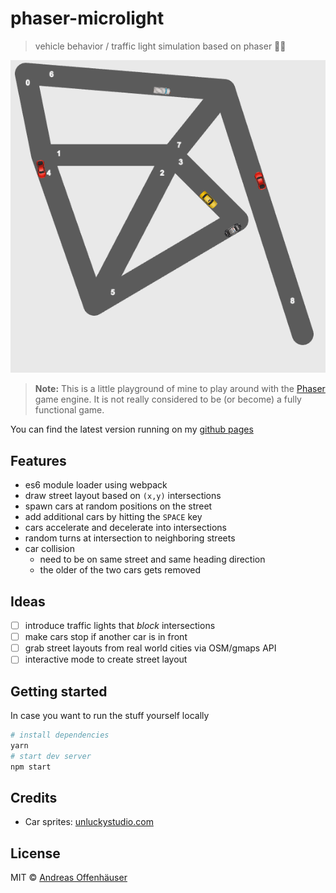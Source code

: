 phaser-microlight
===
> vehicle behavior / traffic light simulation based on phaser 🚦🚗

[![screenshot](./screenshot.png)](https://anoff.github.io/phaser-microlight)

>**Note:**
This is a little playground of mine to play around with the [Phaser](https://phaser.io) game engine. It is not really considered to be (or become) a fully functional game.


You can find the latest version running on my [github pages](https://anoff.github.io/phaser-microlight/)

## Features

* es6 module loader using webpack
* draw street layout based on `(x,y)` intersections
* spawn cars at random positions on the street
* add additional cars by hitting the `SPACE` key
* cars accelerate and decelerate into intersections
* random turns at intersection to neighboring streets
* car collision
    * need to be on same street and same heading direction
    * the older of the two cars gets removed

## Ideas

* [ ] introduce traffic lights that _block_ intersections
* [ ] make cars stop if another car is in front
* [ ] grab street layouts from real world cities via OSM/gmaps API
* [ ] interactive mode to create street layout

## Getting started

In case you want to run the stuff yourself locally

```bash
# install dependencies
yarn
# start dev server
npm start
```

## Credits

* Car sprites: [unluckystudio.com](http://unluckystudio.com/game-art-giveaway-7-top-down-vehicles-sprites-pack/)

## License

MIT © [Andreas Offenhäuser](http//anoff.io)

